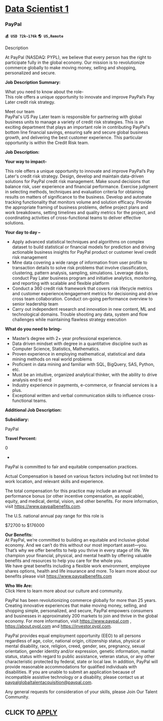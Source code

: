 # [Data Scientist 1](https://www.remotewlb.com/apply/data-scientist-1-62754)  
### PayPal  
#### `💰 USD 72k~176k` `🌎 US,Remote`  

Description

At PayPal (NASDAQ: PYPL), we believe that every person has the right to participate fully in the global economy. Our mission is to revolutionize commerce globally to make moving money, selling and shopping, personalized and secure.

**Job Description Summary:**

What you need to know about the role-  
This role offers a unique opportunity to innovate and improve PayPal’s Pay Later credit risk strategy.  
  
Meet our team  
PayPal's US Pay Later team is responsible for partnering with global business units to manage a variety of credit risk strategies. This is an exciting department that plays an important role in contributing PayPal's bottom line financial savings, ensuring safe and secure global business growth, and delivering the best customer experience. This particular opportunity is within the Credit Risk team.

 **Job Description:**

 **Your way to impact-**

This role offers a unique opportunity to innovate and improve PayPal’s Pay Later's credit risk strategy. Design, develop and maintain data-driven solutions for PayPal credit risk management. Make sound decisions that balance risk, user experience and financial performance. Exercise judgment in selecting methods, techniques and evaluation criteria for obtaining results on matters of significance to the business. Develop and automate tracking functionality that monitors volume and solution efficacy. Provide the appropriate framing of business problems, define project plans and work breakdowns, setting timelines and quality metrics for the project, and coordinating activities of cross-functional teams to deliver effective solutions.

 **Your day to day –**

  * Apply advanced statistical techniques and algorithms on complex dataset to build statistical or financial models for prediction and driving actionable business insights for PayPal product or customer level credit risk management
  * Mine data covering a wide range of information from user profile to transaction details to solve risk problems that involve classification, clustering, pattern analysis, sampling, simulations. Leverage data to conduct Pay Later business program and initiative analytics, monitoring, and reporting with scalable and flexible platform
  * Conduct a 360 credit risk framework that covers risk lifecycle metrics and customer experience/engagement metrics for decisioning and drive cross team collaboration. Conduct on-going performance overview to senior leadership team
  * Carry out independent research and innovation in new content, ML and technological domains. Trouble shooting any data, system and flow challenges while maintaining flawless strategy execution

 **What do you need to bring-**

  * Master’s degree with 2+ year professional experience.
  * Data driven mindset with degree in a quantitative discipline such as Computer Science, Statistics, Mathematics.
  * Proven experience in employing mathematical, statistical and data mining methods on real world problems
  * Proficient in data mining and familiar with SQL, BigQuery, SAS, Python, etc.
  * Must be an intuitive, organized analytical thinker, with the ability to drive analysis end to end
  * Industry experience in payments, e-commerce, or financial services is a plus.
  * Exceptional written and verbal communication skills to influence cross-functional teams.

 **Additional Job Description:**

 **Subsidiary:**

PayPal

 **Travel Percent:**

0

-

PayPal is committed to fair and equitable compensation practices.

Actual Compensation is based on various factors including but not limited to work location, and relevant skills and experience.

The total compensation for this practice may include an annual performance bonus (or other incentive compensation, as applicable), equity, and medical, dental, vision, and other benefits. For more information, visit https://www.paypalbenefits.com.

The U.S. national annual pay range for this role is

$72700 to $176000

 **Our Benefits:**  
At PayPal, we’re committed to building an equitable and inclusive global economy. And we can’t do this without our most important asset—you. That’s why we offer benefits to help you thrive in every stage of life. We champion your financial, physical, and mental health by offering valuable benefits and resources to help you care for the whole you.  
We have great benefits including a flexible work environment, employee shares options, health and life insurance and more. To learn more about our benefits please visit https://www.paypalbenefits.com

 **Who We Are:**  
Click Here to learn more about our culture and community.  
  
PayPal has been revolutionizing commerce globally for more than 25 years. Creating innovative experiences that make moving money, selling, and shopping simple, personalized, and secure, PayPal empowers consumers and businesses in approximately 200 markets to join and thrive in the global economy. For more information, visit https://www.paypal.com , https://about.pypl.com and https://investor.pypl.com.  
  
PayPal provides equal employment opportunity (EEO) to all persons regardless of age, color, national origin, citizenship status, physical or mental disability, race, religion, creed, gender, sex, pregnancy, sexual orientation, gender identity and/or expression, genetic information, marital status, status with regard to public assistance, veteran status, or any other characteristic protected by federal, state or local law. In addition, PayPal will provide reasonable accommodations for qualified individuals with disabilities. If you are unable to submit an application because of incompatible assistive technology or a disability, please contact us at paypalglobaltalentacquisition@paypal.com.

Any general requests for consideration of your skills, please Join Our Talent Community.

  
## CLICK TO [APPLY](https://www.remotewlb.com/apply/data-scientist-1-62754)

